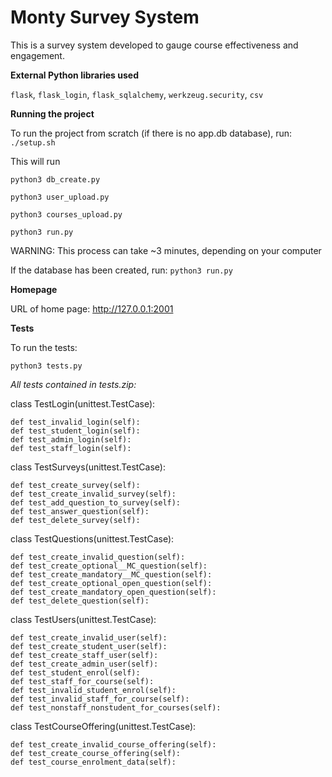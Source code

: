# Monty Survey System

This is a survey system developed to gauge course effectiveness and engagement.

**External Python libraries used**

`flask`, `flask_login`, `flask_sqlalchemy`, `werkzeug.security`, `csv`

**Running the project**

To run the project from scratch (if there is no app.db database), run: `./setup.sh`

This will run 

`python3 db_create.py`

`python3 user_upload.py`

`python3 courses_upload.py`

`python3 run.py`

WARNING: This process can take ~3 minutes, depending on your computer

If the database has been created, run: `python3 run.py`

**Homepage** 

URL of home page: http://127.0.0.1:2001

**Tests**

To run the tests:

`python3 tests.py`

*All tests contained in tests.zip:*

class TestLogin(unittest.TestCase):

	def test_invalid_login(self):
	def test_student_login(self):
	def test_admin_login(self):
	def test_staff_login(self):
	
class TestSurveys(unittest.TestCase):

	def test_create_survey(self):
	def test_create_invalid_survey(self):
	def test_add_question_to_survey(self):
	def test_answer_question(self):
	def test_delete_survey(self):
	
class TestQuestions(unittest.TestCase):

	def test_create_invalid_question(self):
	def test_create_optional__MC_question(self):
	def test_create_mandatory__MC_question(self):
	def test_create_optional_open_question(self):
	def test_create_mandatory_open_question(self):
	def test_delete_question(self):
	
class TestUsers(unittest.TestCase):

	def test_create_invalid_user(self):
	def test_create_student_user(self):
	def test_create_staff_user(self):
	def test_create_admin_user(self):
	def test_student_enrol(self):
	def test_staff_for_course(self):
	def test_invalid_student_enrol(self):
	def test_invalid_staff_for_course(self):
	def test_nonstaff_nonstudent_for_courses(self):
	
class TestCourseOffering(unittest.TestCase):

	def test_create_invalid_course_offering(self):
	def test_create_course_offering(self):
	def test_course_enrolment_data(self):
